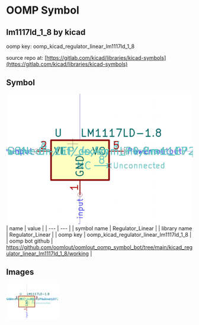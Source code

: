 # OOMP Symbol  
## lm1117ld_1_8  by kicad  
  
oomp key: oomp_kicad_regulator_linear_lm1117ld_1_8  
  
source repo at: [https://gitlab.com/kicad/libraries/kicad-symbols](https://gitlab.com/kicad/libraries/kicad-symbols)  
## Symbol  
  
[![working.png](working_600.png)](working.png)  
| name | value | 
| --- | --- | 
| symbol name | Regulator_Linear | 
| library name | Regulator_Linear | 
| oomp key | oomp_kicad_regulator_linear_lm1117ld_1_8 | 
| oomp bot github | https://github.com/oomlout/oomlout_oomp_symbol_bot/tree/main/kicad_regulator_linear_lm1117ld_1_8/working | 
## Images  
  
[![working.png](working_140.png)](working.png)  
